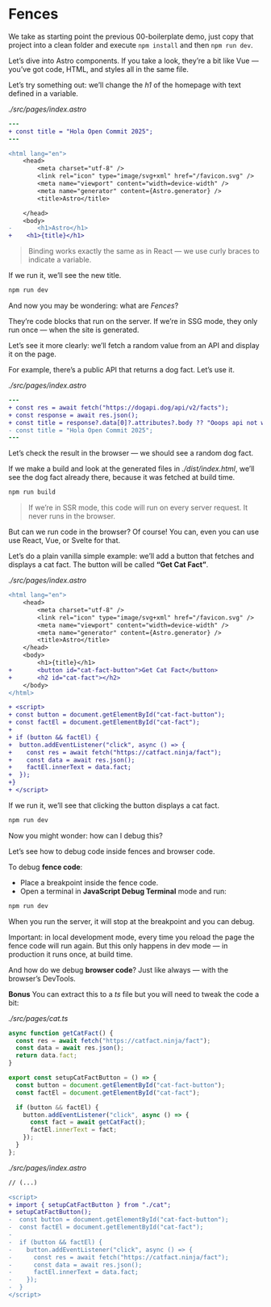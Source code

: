 # Fences

We take as starting point the previous 00-boilerplate demo, just copy that project into a clean folder and execute `npm install` and then `npm run dev`.

Let’s dive into Astro components. If you take a look, they’re a bit like Vue — you’ve got code, HTML, and styles all in the same file.

Let’s try something out: we’ll change the _h1_ of the homepage with text defined in a variable.

_./src/pages/index.astro_

```diff
---
+ const title = "Hola Open Commit 2025";
---

<html lang="en">
	<head>
		<meta charset="utf-8" />
		<link rel="icon" type="image/svg+xml" href="/favicon.svg" />
		<meta name="viewport" content="width=device-width" />
		<meta name="generator" content={Astro.generator} />
		<title>Astro</title>

	</head>
	<body>
-		<h1>Astro</h1>
+    <h1>{title}</h1>
```

> Binding works exactly the same as in React — we use curly braces to indicate a variable.

If we run it, we’ll see the new title.

```bash
npm run dev
```

And now you may be wondering: what are _Fences_?

They’re code blocks that run on the server. If we’re in SSG mode, they only run once — when the site is generated.

Let’s see it more clearly: we’ll fetch a random value from an API and display it on the page.

For example, there’s a public API that returns a dog fact. Let’s use it.

_./src/pages/index.astro_

```diff
---
+ const res = await fetch("https://dogapi.dog/api/v2/facts");
+ const response = await res.json();
+ const title = response?.data[0]?.attributes?.body ?? "Ooops api not working?";
- const title = "Hola Open Commit 2025";
---
```

Let’s check the result in the browser — we should see a random dog fact.

If we make a build and look at the generated files in _./dist/index.html_, we’ll see the dog fact already there, because it was fetched at build time.

```bash
npm run build
```

> If we’re in SSR mode, this code will run on every server request. It never runs in the browser.

But can we run code in the browser? Of course! You can, even you can use use React, Vue, or Svelte for that.

Let’s do a plain vanilla simple example: we’ll add a button that fetches and displays a cat fact. The button will be called **“Get Cat Fact”**.

_./src/pages/index.astro_

```diff
<html lang="en">
	<head>
		<meta charset="utf-8" />
		<link rel="icon" type="image/svg+xml" href="/favicon.svg" />
		<meta name="viewport" content="width=device-width" />
		<meta name="generator" content={Astro.generator} />
		<title>Astro</title>
	</head>
	<body>
		<h1>{title}</h1>
+		<button id="cat-fact-button">Get Cat Fact</button>
+		<h2 id="cat-fact"></h2>
	</body>
</html>

+ <script>
+ const button = document.getElementById("cat-fact-button");
+ const factEl = document.getElementById("cat-fact");
+
+ if (button && factEl) {
+  button.addEventListener("click", async () => {
+    const res = await fetch("https://catfact.ninja/fact");
+    const data = await res.json();
+    factEl.innerText = data.fact;
+  });
+}
+ </script>
```

If we run it, we’ll see that clicking the button displays a cat fact.

```bash
npm run dev
```

Now you might wonder: how can I debug this?

Let’s see how to debug code inside fences and browser code.

To debug **fence code**:

- Place a breakpoint inside the fence code.
- Open a terminal in **JavaScript Debug Terminal** mode and run:

```bash
npm run dev
```

When you run the server, it will stop at the breakpoint and you can debug.

Important: in local development mode, every time you reload the page the fence code will run again. But this only happens in dev mode — in production it runs once, at build time.

And how do we debug **browser code**? Just like always — with the browser’s DevTools.

**Bonus** You can extract this to a _ts_ file but you will need to tweak the code a bit:

_./src/pages/cat.ts_

```ts
async function getCatFact() {
  const res = await fetch("https://catfact.ninja/fact");
  const data = await res.json();
  return data.fact;
}

export const setupCatFactButton = () => {
  const button = document.getElementById("cat-fact-button");
  const factEl = document.getElementById("cat-fact");

  if (button && factEl) {
    button.addEventListener("click", async () => {
      const fact = await getCatFact();
      factEl.innerText = fact;
    });
  }
};
```

_./src/pages/index.astro_

```diff
// (...)

<script>
+ import { setupCatFactButton } from "./cat";
+ setupCatFactButton();
-  const button = document.getElementById("cat-fact-button");
-  const factEl = document.getElementById("cat-fact");
-
-  if (button && factEl) {
-    button.addEventListener("click", async () => {
-      const res = await fetch("https://catfact.ninja/fact");
-      const data = await res.json();
-      factEl.innerText = data.fact;
-    });
-  }
</script>

```
